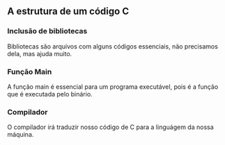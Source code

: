 ## A estrutura de um código C

### Inclusão de bibliotecas

Bibliotecas são arquivos com alguns códigos essenciais, não precisamos dela, mas ajuda muito.


### Função Main

A função main é essencial para um programa executável, pois é a função que é executada pelo binário.


### Compilador

O compilador irá traduzir nosso código de C para a linguágem da nossa máquina.
